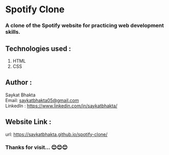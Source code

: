 ﻿# Spotify Clone

### A clone of the Spotify website for practicing web development skills.

## Technologies used :
   1. HTML
   2. CSS
  
## Author :
   Saykat Bhakta
   <br>
   Email: saykatbhakta05@gmail.com
   <br>
   LinkedIn : https://www.linkedin.com/in/saykatbhakta/

## Website Link :
url: https://saykatbhakta.github.io/spotify-clone/


### Thanks for visit... 😊😊😊
